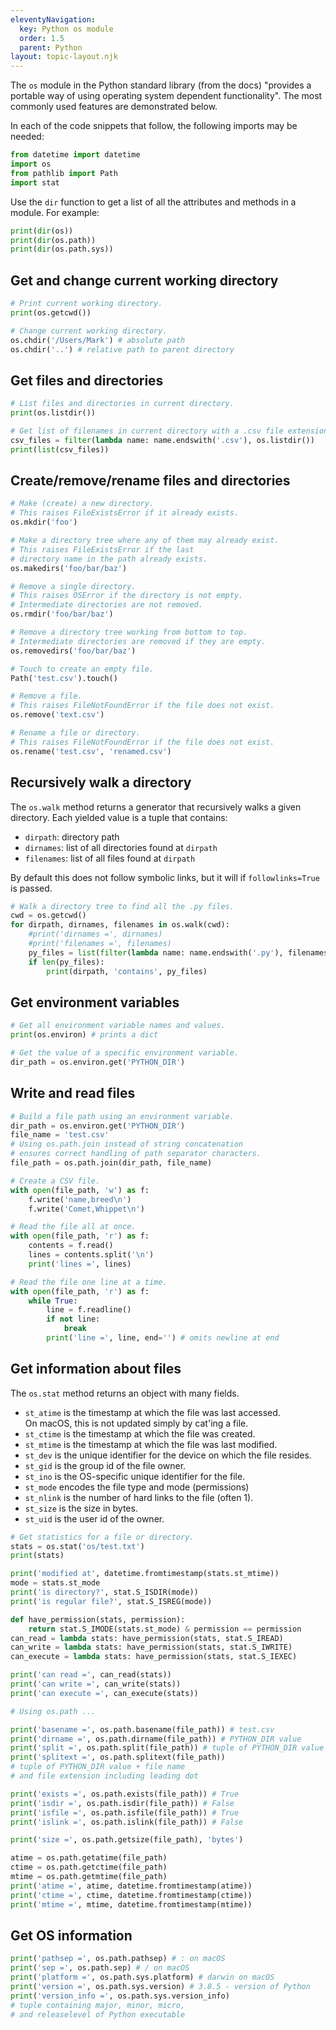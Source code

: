 ```yaml
---
eleventyNavigation:
  key: Python os module
  order: 1.5
  parent: Python
layout: topic-layout.njk
---
```


<!-- markdownlint-disable MD013 -->

The `os` module in the Python standard library (from the docs)
"provides a portable way of using operating system dependent functionality".
The most commonly used features are demonstrated below.

In each of the code snippets that follow,
the following imports may be needed:

```python
from datetime import datetime
import os
from pathlib import Path
import stat
```

Use the `dir` function to get a list of
all the attributes and methods in a module.
For example:

```python
print(dir(os))
print(dir(os.path))
print(dir(os.path.sys))
```

## Get and change current working directory

```python
# Print current working directory.
print(os.getcwd())

# Change current working directory.
os.chdir('/Users/Mark') # absolute path
os.chdir('..') # relative path to parent directory
```

## Get files and directories

```python
# List files and directories in current directory.
print(os.listdir())

# Get list of filenames in current directory with a .csv file extension.
csv_files = filter(lambda name: name.endswith('.csv'), os.listdir())
print(list(csv_files))
```

## Create/remove/rename files and directories

```python
# Make (create) a new directory.
# This raises FileExistsError if it already exists.
os.mkdir('foo')

# Make a directory tree where any of them may already exist.
# This raises FileExistsError if the last
# directory name in the path already exists.
os.makedirs('foo/bar/baz')

# Remove a single directory.
# This raises OSError if the directory is not empty.
# Intermediate directories are not removed.
os.rmdir('foo/bar/baz')

# Remove a directory tree working from bottom to top.
# Intermediate directories are removed if they are empty.
os.removedirs('foo/bar/baz')

# Touch to create an empty file.
Path('test.csv').touch()

# Remove a file.
# This raises FileNotFoundError if the file does not exist.
os.remove('text.csv')

# Rename a file or directory.
# This raises FileNotFoundError if the file does not exist.
os.rename('test.csv', 'renamed.csv')
```

## Recursively walk a directory

The `os.walk` method returns a generator
that recursively walks a given directory.
Each yielded value is a tuple that contains:

- `dirpath`: directory path
- `dirnames`: list of all directories found at `dirpath`
- `filenames`: list of all files found at `dirpath`

By default this does not follow symbolic links,
but it will if `followlinks=True` is passed.

```python
# Walk a directory tree to find all the .py files.
cwd = os.getcwd()
for dirpath, dirnames, filenames in os.walk(cwd):
    #print('dirnames =', dirnames)
    #print('filenames =', filenames)
    py_files = list(filter(lambda name: name.endswith('.py'), filenames))
    if len(py_files):
        print(dirpath, 'contains', py_files)
```

## Get environment variables

```python
# Get all environment variable names and values.
print(os.environ) # prints a dict

# Get the value of a specific environment variable.
dir_path = os.environ.get('PYTHON_DIR')
```

## Write and read files

```python
# Build a file path using an environment variable.
dir_path = os.environ.get('PYTHON_DIR')
file_name = 'test.csv'
# Using os.path.join instead of string concatenation
# ensures correct handling of path separator characters.
file_path = os.path.join(dir_path, file_name)

# Create a CSV file.
with open(file_path, 'w') as f:
    f.write('name,breed\n')
    f.write('Comet,Whippet\n')

# Read the file all at once.
with open(file_path, 'r') as f:
    contents = f.read()
    lines = contents.split('\n')
    print('lines =', lines)

# Read the file one line at a time.
with open(file_path, 'r') as f:
    while True:
        line = f.readline()
        if not line:
            break
        print('line =', line, end='') # omits newline at end
```

## Get information about files

The `os.stat` method returns an object with many fields.

- `st_atime` is the timestamp at which the file was last accessed.  
   On macOS, this is not updated simply by cat'ing a file.
- `st_ctime` is the timestamp at which the file was created.
- `st_mtime` is the timestamp at which the file was last modified.
- `st_dev` is the unique identifier for the device on which the file resides.
- `st_gid` is the group id of the file owner.
- `st_ino` is the OS-specific unique identifier for the file.
- `st_mode` encodes the file type and mode (permissions)
- `st_nlink` is the number of hard links to the file (often 1).
- `st_size` is the size in bytes.
- `st_uid` is the user id of the owner.

```python
# Get statistics for a file or directory.
stats = os.stat('os/test.txt')
print(stats)

print('modified at', datetime.fromtimestamp(stats.st_mtime))
mode = stats.st_mode
print('is directory?', stat.S_ISDIR(mode))
print('is regular file?', stat.S_ISREG(mode))

def have_permission(stats, permission):
    return stat.S_IMODE(stats.st_mode) & permission == permission
can_read = lambda stats: have_permission(stats, stat.S_IREAD)
can_write = lambda stats: have_permission(stats, stat.S_IWRITE)
can_execute = lambda stats: have_permission(stats, stat.S_IEXEC)

print('can read =', can_read(stats))
print('can write =', can_write(stats))
print('can execute =', can_execute(stats))

# Using os.path ...

print('basename =', os.path.basename(file_path)) # test.csv
print('dirname =', os.path.dirname(file_path)) # PYTHON_DIR value
print('split =', os.path.split(file_path)) # tuple of PYTHON_DIR value and test.csv
print('splitext =', os.path.splitext(file_path))
# tuple of PYTHON_DIR value + file name
# and file extension including leading dot

print('exists =', os.path.exists(file_path)) # True
print('isdir =', os.path.isdir(file_path)) # False
print('isfile =', os.path.isfile(file_path)) # True
print('islink =', os.path.islink(file_path)) # False

print('size =', os.path.getsize(file_path), 'bytes')

atime = os.path.getatime(file_path)
ctime = os.path.getctime(file_path)
mtime = os.path.getmtime(file_path)
print('atime =', atime, datetime.fromtimestamp(atime))
print('ctime =', ctime, datetime.fromtimestamp(ctime))
print('mtime =', mtime, datetime.fromtimestamp(mtime))
```

## Get OS information

```python
print('pathsep =', os.path.pathsep) # : on macOS
print('sep =', os.path.sep) # / on macOS
print('platform =', os.path.sys.platform) # darwin on macOS
print('version =', os.path.sys.version) # 3.8.5 - version of Python
print('version_info =', os.path.sys.version_info)
# tuple containing major, minor, micro,
# and releaselevel of Python executable
```
